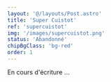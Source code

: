 ```yaml
---
layout: '@/layouts/Post.astro'
title: 'Super Cuistot'
ref: 'supercuistot'
img: '/images/supercuistot.png'
status: 'Abandonné'
chipBgClass: 'bg-red'
order: 1
---
```


En cours d'écriture ...
